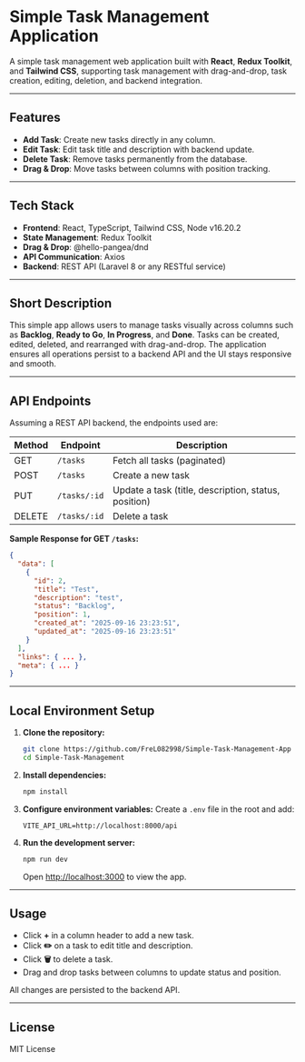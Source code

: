 # Simple Task Management Application

A simple task management web application built with **React**, **Redux Toolkit**, and **Tailwind CSS**, supporting task management with drag-and-drop, task creation, editing, deletion, and backend integration.

---

## Features

* **Add Task**: Create new tasks directly in any column.
* **Edit Task**: Edit task title and description with backend update.
* **Delete Task**: Remove tasks permanently from the database.
* **Drag & Drop**: Move tasks between columns with position tracking.

---

## Tech Stack

* **Frontend**: React, TypeScript, Tailwind CSS, Node v16.20.2
* **State Management**: Redux Toolkit
* **Drag & Drop**: @hello-pangea/dnd
* **API Communication**: Axios
* **Backend**: REST API (Laravel 8 or any RESTful service)

---

## Short Description

This simple app allows users to manage tasks visually across columns such as **Backlog**, **Ready to Go**, **In Progress**, and **Done**. Tasks can be created, edited, deleted, and rearranged with drag-and-drop. The application ensures all operations persist to a backend API and the UI stays responsive and smooth.

---

## API Endpoints

Assuming a REST API backend, the endpoints used are:

| Method | Endpoint     | Description                                          |
| ------ | ------------ | ---------------------------------------------------- |
| GET    | `/tasks`     | Fetch all tasks (paginated)                          |
| POST   | `/tasks`     | Create a new task                                    |
| PUT    | `/tasks/:id` | Update a task (title, description, status, position) |
| DELETE | `/tasks/:id` | Delete a task                                        |

**Sample Response for GET `/tasks`:**

```json
{
  "data": [
    {
      "id": 2,
      "title": "Test",
      "description": "test",
      "status": "Backlog",
      "position": 1,
      "created_at": "2025-09-16 23:23:51",
      "updated_at": "2025-09-16 23:23:51"
    }
  ],
  "links": { ... },
  "meta": { ... }
}
```

---

## Local Environment Setup

1. **Clone the repository:**

   ```bash
   git clone https://github.com/FreL082998/Simple-Task-Management-App
   cd Simple-Task-Management
   ```

2. **Install dependencies:**

   ```bash
   npm install
   ```

3. **Configure environment variables:**
   Create a `.env` file in the root and add:

   ```env
   VITE_API_URL=http://localhost:8000/api
   ```

4. **Run the development server:**

   ```bash
   npm run dev
   ```

   Open [http://localhost:3000](http://localhost:3000) to view the app.

---

## Usage

* Click **+** in a column header to add a new task.
* Click **✏️** on a task to edit title and description.
* Click **🗑** to delete a task.
* Drag and drop tasks between columns to update status and position.

All changes are persisted to the backend API.

---

## License

MIT License
